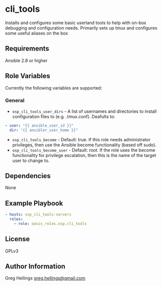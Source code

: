 cli\_tools
===========

Installs and configures some basic userland tools to help with on-box debugging
and configuration needs. Primarily sets up tmux and configures some useful
aliases on the box

Requirements
------------

Ansible 2.8 or higher

Role Variables
--------------

Currently the following variables are supported:

### General

* `osp_cli_tools_user_dirs` - A list of usernames and directories to install
  configuration files to (e.g. .tmux.conf). Deafults to:
```yaml
- user: "{{ ansible_user_id }}"
  dir: "{{ ansibler_user_home }}"
```
* `osp_cli_tools_become` - Default: true. If this role needs administrator
  privileges, then use the Ansible become functionality (based off sudo).
* `osp_cli_tools_become_user` - Default: root. If the role uses the become
  functionality for privilege escalation, then this is the name of the target
  user to change to.

Dependencies
------------

None

Example Playbook
----------------

```yaml
- hosts: osp_cli_tools-servers
  roles:
    - role: oasis_roles.osp.cli_tools
```

License
-------

GPLv3

Author Information
------------------

Greg Hellings <greg.hellings@gmail.com>
